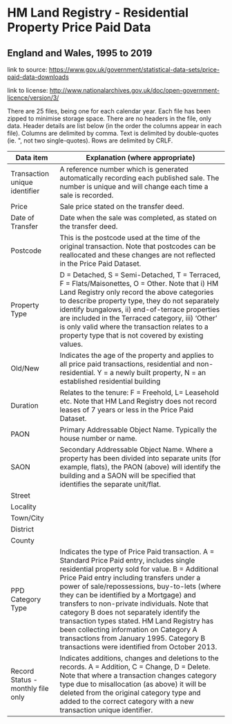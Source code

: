 # HM Land Registry - Residential Property Price Paid Data
## England and Wales, 1995 to 2019

link to source: https://www.gov.uk/government/statistical-data-sets/price-paid-data-downloads

link to license: http://www.nationalarchives.gov.uk/doc/open-government-licence/version/3/

There are 25 files, being one for each calendar year. 
Each file has been zipped to minimise storage space. 
There are no headers in the file, only data. 
Header details are list below (in the order the columns appear in each file). 
Columns are delimited by comma. 
Text is delimited by double-quotes (ie. ", not two single-quotes). 
Rows are delimited by CRLF. 


|Data item|Explanation (where appropriate)|
|---------|-------------------------------|
|Transaction unique identifier	|A reference number which is generated automatically recording each published sale. The number is unique and will change each time a sale is recorded.|
|Price	|Sale price stated on the transfer deed.|
|Date of Transfer	|Date when the sale was completed, as stated on the transfer deed.|
|Postcode	|This is the postcode used at the time of the original transaction. Note that postcodes can be reallocated and these changes are not reflected in the Price Paid Dataset.|
|Property Type	|D = Detached, S = Semi-Detached, T = Terraced, F = Flats/Maisonettes, O = Other.  Note that i) HM Land Registry only record the above categories to describe property type, they do not separately identify bungalows, ii) end-of-terrace properties are included in the Terraced category, iii) ‘Other’ is only valid where the transaction relates to a property type that is not covered by existing values.|
|Old/New	|Indicates the age of the property and applies to all price paid transactions, residential and non-residential. Y = a newly built property, N = an established residential building|
|Duration	|Relates to the tenure: F = Freehold, L= Leasehold etc. Note that HM Land Registry does not record leases of 7 years or less in the Price Paid Dataset.|
|PAON	|Primary Addressable Object Name. Typically the house number or name.|
|SAON	|Secondary Addressable Object Name. Where a property has been divided into separate units (for example, flats), the PAON (above) will identify the building and a SAON will be specified that identifies the separate unit/flat.|
|Street	 ||
|Locality	 ||
|Town/City	 ||
|District	 ||
|County	 ||
|PPD Category Type	|Indicates the type of Price Paid transaction. A = Standard Price Paid entry, includes single residential property sold for value. B = Additional Price Paid entry including transfers under a power of sale/repossessions, buy-to-lets (where they can be identified by a Mortgage) and transfers to non-private individuals. Note that category B does not separately identify the transaction types stated. HM Land Registry has been collecting information on Category A transactions from January 1995. Category B transactions were identified from October 2013.|
|Record Status - monthly file only	|Indicates additions, changes and deletions to the records. A = Addition, C = Change, D = Delete. Note that where a transaction changes category type due to misallocation (as above) it will be deleted from the original category type and added to the correct category with a new transaction unique identifier.|
